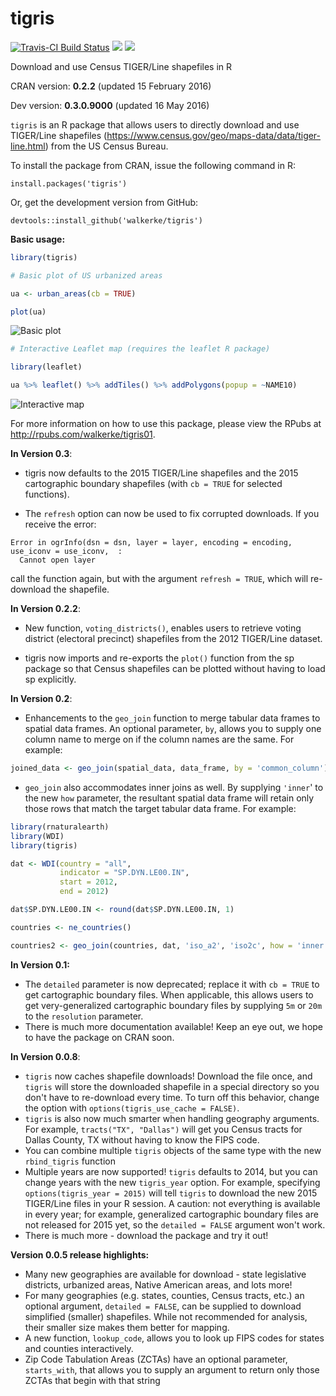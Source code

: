 # tigris

[![Travis-CI Build Status](https://travis-ci.org/walkerke/tigris.svg?branch=master)](https://travis-ci.org/walkerke/tigris)  ![](http://www.r-pkg.org/badges/version/tigris)  ![](http://cranlogs.r-pkg.org/badges/grand-total/tigris)

Download and use Census TIGER/Line shapefiles in R

CRAN version: __0.2.2__ (updated 15 February 2016)

Dev version: __0.3.0.9000__ (updated 16 May 2016)

`tigris` is an R package that allows users to directly download and use TIGER/Line shapefiles (<https://www.census.gov/geo/maps-data/data/tiger-line.html>) from the US Census Bureau.  

To install the package from CRAN, issue the following command in R: 

```
install.packages('tigris')
```

Or, get the development version from GitHub: 

```
devtools::install_github('walkerke/tigris')
```

__Basic usage:__

```r
library(tigris)

# Basic plot of US urbanized areas

ua <- urban_areas(cb = TRUE)

plot(ua)

```

![Basic plot](https://dl.dropbox.com/s/evb5u8sm0q9k4sy/ua_plot.png)

```r
# Interactive Leaflet map (requires the leaflet R package)

library(leaflet)

ua %>% leaflet() %>% addTiles() %>% addPolygons(popup = ~NAME10)

```

![Interactive map](https://dl.dropbox.com/s/c4ozukojr7ittwv/atlanta.PNG)


For more information on how to use this package, please view the RPubs at <http://rpubs.com/walkerke/tigris01>. 

__In Version 0.3__: 

* tigris now defaults to the 2015 TIGER/Line shapefiles and the 2015 cartographic boundary shapefiles (with `cb = TRUE` for selected functions).  

* The `refresh` option can now be used to fix corrupted downloads.  If you receive the error: 

```
Error in ogrInfo(dsn = dsn, layer = layer, encoding = encoding, use_iconv = use_iconv,  : 
  Cannot open layer 
```

call the function again, but with the argument `refresh = TRUE`, which will re-download the shapefile.  


__In Version 0.2.2__:

* New function, `voting_districts()`, enables users to retrieve voting district (electoral precinct) shapefiles from the 2012 TIGER/Line dataset.

* tigris now imports and re-exports the `plot()` function from the sp package so that Census shapefiles can be plotted without having to load sp explicitly.

__In Version 0.2__:

* Enhancements to the `geo_join` function to merge tabular data frames to spatial data frames.  An optional parameter, `by`, allows you to supply one column name to merge on if the column names are the same.  For example: 
```r
joined_data <- geo_join(spatial_data, data_frame, by = 'common_column')
```
* `geo_join` also accommodates inner joins as well.  By supplying `'inner`' to the new `how` parameter, the resultant spatial data frame will retain only those rows that match the target tabular data frame.  For example: 
```r
library(rnaturalearth)
library(WDI)
library(tigris)

dat <- WDI(country = "all",
           indicator = "SP.DYN.LE00.IN",
           start = 2012,
           end = 2012)

dat$SP.DYN.LE00.IN <- round(dat$SP.DYN.LE00.IN, 1)

countries <- ne_countries()

countries2 <- geo_join(countries, dat, 'iso_a2', 'iso2c', how = 'inner')
```

__In Version 0.1:__

* The `detailed` parameter is now deprecated; replace it with `cb = TRUE` to get cartographic boundary files.  When applicable, this allows users to get very-generalized cartographic boundary files by supplying `5m` or `20m` to the `resolution` parameter.  
* There is much more documentation available!  Keep an eye out, we hope to have the package on CRAN soon.  

__In Version 0.0.8__: 

* `tigris` now caches shapefile downloads!  Download the file once, and `tigris` will store the downloaded shapefile in a special directory so you don't have to re-download every time.  To turn off this behavior, change the option with `options(tigris_use_cache = FALSE)`.  
* `tigris` is also now much smarter when handling geography arguments.  For example, `tracts("TX", "Dallas")` will get you Census tracts for Dallas County, TX without having to know the FIPS code.  
* You can combine multiple `tigris` objects of the same type with the new `rbind_tigris` function
* Multiple years are now supported!  `tigris` defaults to 2014, but you can change years with the new `tigris_year` option.  For example, specifying `options(tigris_year = 2015)` will tell `tigris` to download the new 2015 TIGER/Line files in your R session.  A caution: not everything is available in every year; for example, generalized cartographic boundary files are not released for 2015 yet, so the `detailed = FALSE` argument won't work.  
* There is much more - download the package and try it out!

__Version 0.0.5 release highlights:__

* Many new geographies are available for download - state legislative districts, urbanized areas, Native American areas, and lots more!
* For many geographies (e.g. states, counties, Census tracts, etc.) an optional argument, `detailed = FALSE`, can be supplied to download simplified (smaller) shapefiles.  While not recommended for analysis, their smaller size makes them better for mapping.  
* A new function, `lookup_code`, allows you to look up FIPS codes for states and counties interactively.  
* Zip Code Tabulation Areas (ZCTAs) have an optional parameter, `starts_with`, that allows you to supply an argument to return only those ZCTAs that begin with that string
